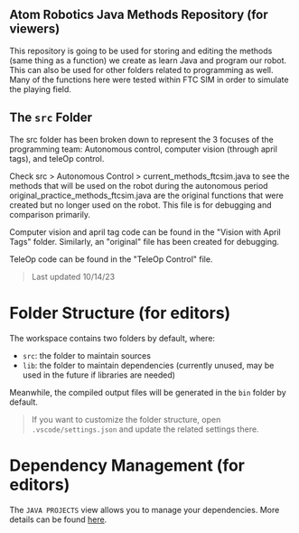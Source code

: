 ## Atom Robotics Java Methods Repository (for viewers)

This repository is going to be used for storing and editing the methods (same thing as a function) we create as learn Java and program our robot. This can also be used for other folders related to programming as well. Many of the functions here were tested within FTC SIM in order to simulate the playing field. 

## The `src` Folder
The src folder has been broken down to represent the 3 focuses of the programming team: Autonomous control, computer vision (through april tags), and teleOp control.

Check src > Autonomous Control > current_methods_ftcsim.java to see the methods that will be used on the robot during the autonomous period
original_practice_methods_ftcsim.java are the original functions that were created but no longer used on the robot. This file is for debugging and comparison primarily.

Computer vision and april tag code can be found in the "Vision with April Tags" folder. Similarly, an "original" file has been created for debugging.

TeleOp code can be found in the "TeleOp Control" file. 

> Last updated 10/14/23


# Folder Structure (for editors)

The workspace contains two folders by default, where:

- `src`: the folder to maintain sources
- `lib`: the folder to maintain dependencies (currently unused, may be used in the future if libraries are needed)

Meanwhile, the compiled output files will be generated in the `bin` folder by default.

> If you want to customize the folder structure, open `.vscode/settings.json` and update the related settings there.

# Dependency Management (for editors)

The `JAVA PROJECTS` view allows you to manage your dependencies. More details can be found [here](https://github.com/microsoft/vscode-java-dependency#manage-dependencies).
